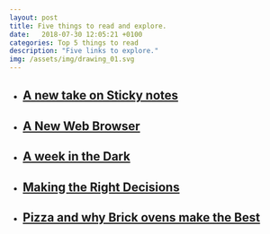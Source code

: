```yaml
---
layout: post
title: Five things to read and explore.
date:   2018-07-30 12:05:21 +0100
categories: Top 5 things to read
description: "Five links to explore."
img: /assets/img/drawing_01.svg
---
```


<ul>
    <li>
        <a href="https://design-milk.com/do-away-with-sticky-notes-and-always-have-your-lists-with-you/" target="_blank"><h2>A new take on Sticky notes</h2>
        </a>
    </li>
    <li>
        <a href="https://refresh.study/" target="_blank"><h2>A New Web Browser</h2>
        </a>
    </li>
    <li>
        <a href="https://www.theatlantic.com/health/archive/2018/07/darkness-therapy-czech-republic/564365/" target="_blank"><h2>A week in the Dark</h2>
        </a>
    </li>
    <li>
        <a href="https://www.raptitude.com/2018/07/right-decision/" target="_blank"><h2>Making the Right Decisions</h2>
        </a>
    </li>
    <li>
        <a href="https://www.npr.org/sections/thesalt/2018/07/23/630544154/pizza-physics-why-brick-ovens-bake-the-perfect-italian-style-pie?t=1532961589811" target="_blank"><h2>Pizza and why Brick ovens make the Best</h2>
        </a>
    </li>
</ul>
